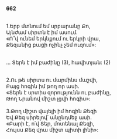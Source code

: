 **662**

\
1.Երբ մտնում եմ սրբարանը Քո,\
Այնժամ սիրտն է իմ ասում.\
«Ո՞վ ունեմ երկնքում ու երկրի վրա,\
Քեզանից բացի ոչինչ չեմ ուզում»:

\
 ... Տերն է իմ բաժինը (3), հավիտյան: (2)

\
2.Ու թե սիրտս ու մարմինս մաշվի,\
Բայց հոգին իմ թող որ ասի.\
«Տերն է սրտիս զորությունն ու բաժինը,\
Թող Նրանով միշտ լցվի հոգիս»:\
\
3.Թող միշտ վայելի իմ հոգին Քեզի\
Եվ Քեզ սիրելով՝ անընդմեջ ասի.\
«Բարի է, ո՛վ Տեր, մոտենալ Քեզի,\
Հույսս Քեզ վրա միշտ պիտի լինի»:
